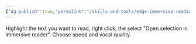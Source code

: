 ```yaml
---
{"dg-publish":true,"permalink":"/skills-and-tools/edge-immersive-reading/","noteIcon":"","created":"2025-05-20T10:31:26.165-05:00"}
---
```


Highlight the text you want to read, right click, the select "Open selection in immersive reader". Choose speed and vocal quality.
